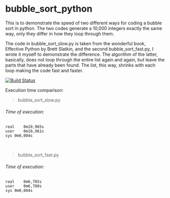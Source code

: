 # bubble_sort_python

This is to demonstrate the speed of two different ways for coding a bubble sort in python. The two codes generate a 10,000 integers exactly the same way, only they differ in how they loop through them. 

The code in bubble_sort_slow.py is taken from the wonderful book, Effective Python by Brett Slatkin, and the second bubble_sort_fast.py, I wrote it myself to demonstrate the difference. The algorithm of the latter, basically, does not loop through the entire list again and again, but leave the parts that have already been found. The list, this way, shrinks with each loop making the code fast and faster. 

[![Build Status](https://travis-ci.com/BalenMars/bubble_sort_python.svg?branch=main)](https://travis-ci.com/BalenMars/bubble_sort_python)

Execution time comparison:

> bubble_sort_slow.py
###### Time of execution:
```
real	0m10,965s
user	0m10,961s
sys	0m0,004s
```
&nbsp;

> bubble_sort_fast.py
###### Time of execution:
```
real	0m6,785s
user	0m6,780s
sys	0m0,004s
```
